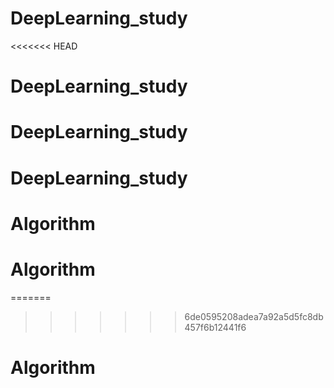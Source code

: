 # DeepLearning_study
<<<<<<< HEAD
# DeepLearning_study
# DeepLearning_study
# DeepLearning_study
# Algorithm
# Algorithm
=======
>>>>>>> 6de0595208adea7a92a5d5fc8db457f6b12441f6
# Algorithm
